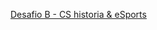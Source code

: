 [Desafio B - CS historia & eSports](https://padlet.com/julianbensal/cs-historia-esports-dnvxbww0lt0752cz)

